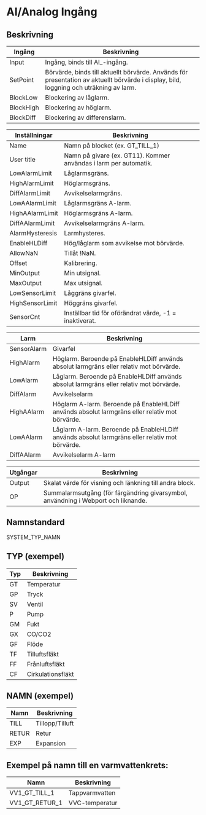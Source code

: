 # AI/Analog Ingång

## Beskrivning

| Ingång | Beskrivning |
| --- | --- |
| Input | Ingång, binds till AI_-ingång. |
| SetPoint | Börvärde, binds till aktuellt börvärde. Används för presentation av aktuellt börvärde i display, bild, loggning och uträkning av larm. |
| BlockLow | Blockering av låglarm. |
| BlockHigh | Blockering av höglarm. |
| BlockDiff | Blockering av differenslarm. |

| Inställningar | Beskrivning |
| --- | --- |
| Name | Namn på blocket (ex. GT_TILL_1) |
| User title | Namn på givare (ex. GT11). Kommer användas i larm per automatik. |
| LowAlarmLimit | Låglarmsgräns. |
| HighAlarmLimit | Höglarmsgräns. |
| DiffAlarmLimit | Avvikelselarmgräns. |
| LowAAlarmLimit | Låglarmsgräns A-larm. |
| HighAAlarmLimit | Höglarmsgräns A-larm. |
| DiffAAlarmLimit | Avvikelselarmgräns A-larm. |
| AlarmHysteresis | Larmhysteres. |
| EnableHLDiff | Hög/låglarm som avvikelse mot börvärde. |
| AllowNaN | Tillåt !NaN. |
| Offset | Kalibrering. |
| MinOutput | Min utsignal. |
| MaxOutput | Max utsignal. |
| LowSensorLimit | Låggräns givarfel. |
| HighSensorLimit | Höggräns givarfel. |
| SensorCnt | Inställbar tid för oförändrat värde, -1 = inaktiverat. |

| Larm | Beskrivning |
| --- | --- |
| SensorAlarm | Givarfel |
| HighAlarm | Höglarm. Beroende på EnableHLDiff används absolut larmgräns eller relativ mot börvärde. |
| LowAlarm | Låglarm. Beroende på EnableHLDiff används absolut larmgräns eller relativ mot börvärde. |
| DiffAlarm | Avvikelselarm |
| HighAAlarm | Höglarm A-larm. Beroende på EnableHLDiff används absolut larmgräns eller relativ mot börvärde. |
| LowAAlarm | Låglarm A-larm. Beroende på EnableHLDiff används absolut larmgräns eller relativ mot börvärde. |
| DiffAAlarm | Avvikelselarm A-larm |

| Utgångar | Beskrivning |
| --- | --- |
| Output | Skalat värde för visning och länkning till andra block. |
| OP | Summalarmsutgång (för färgändring givarsymbol, användning i Webport och liknande. |

## Namnstandard

SYSTEM_TYP_NAMN

## TYP (exempel)

| Typ | Beskrivning |
| --- | --- |
| GT | Temperatur |
| GP | Tryck |
| SV | Ventil |
| P | Pump |
| GM | Fukt |
| GX | CO/CO2 |
| GF | Flöde |
| TF | Tilluftsfläkt |
| FF | Frånluftsfläkt |
| CF | Cirkulationsfläkt |

## NAMN (exempel)

| Namn | Beskrivning |
| --- | --- |
| TILL | Tillopp/Tilluft |
| RETUR | Retur |
| EXP | Expansion |

## Exempel på namn till en varmvattenkrets:

| Namn | Beskrivning |
| --- | --- |
| VV1_GT_TILL_1 | Tappvarmvatten |
| VV1_GT_RETUR_1 | VVC-temperatur |

